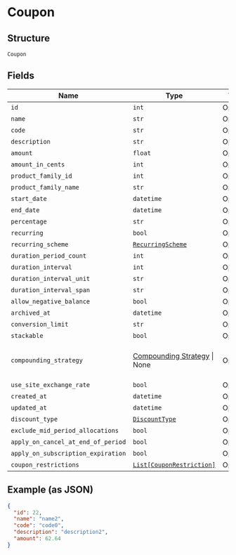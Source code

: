 
# Coupon

## Structure

`Coupon`

## Fields

| Name | Type | Tags | Description |
|  --- | --- | --- | --- |
| `id` | `int` | Optional | - |
| `name` | `str` | Optional | - |
| `code` | `str` | Optional | - |
| `description` | `str` | Optional | - |
| `amount` | `float` | Optional | - |
| `amount_in_cents` | `int` | Optional | - |
| `product_family_id` | `int` | Optional | - |
| `product_family_name` | `str` | Optional | - |
| `start_date` | `datetime` | Optional | - |
| `end_date` | `datetime` | Optional | - |
| `percentage` | `str` | Optional | - |
| `recurring` | `bool` | Optional | - |
| `recurring_scheme` | [`RecurringScheme`](../../doc/models/recurring-scheme.md) | Optional | - |
| `duration_period_count` | `int` | Optional | - |
| `duration_interval` | `int` | Optional | - |
| `duration_interval_unit` | `str` | Optional | - |
| `duration_interval_span` | `str` | Optional | - |
| `allow_negative_balance` | `bool` | Optional | - |
| `archived_at` | `datetime` | Optional | - |
| `conversion_limit` | `str` | Optional | - |
| `stackable` | `bool` | Optional | - |
| `compounding_strategy` | [Compounding Strategy](../../doc/models/compounding-strategy.md) \| None | Optional | This is a container for any-of cases. |
| `use_site_exchange_rate` | `bool` | Optional | - |
| `created_at` | `datetime` | Optional | - |
| `updated_at` | `datetime` | Optional | - |
| `discount_type` | [`DiscountType`](../../doc/models/discount-type.md) | Optional | - |
| `exclude_mid_period_allocations` | `bool` | Optional | - |
| `apply_on_cancel_at_end_of_period` | `bool` | Optional | - |
| `apply_on_subscription_expiration` | `bool` | Optional | - |
| `coupon_restrictions` | [`List[CouponRestriction]`](../../doc/models/coupon-restriction.md) | Optional | - |

## Example (as JSON)

```json
{
  "id": 22,
  "name": "name2",
  "code": "code0",
  "description": "description2",
  "amount": 62.64
}
```

